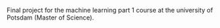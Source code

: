 Final project for the machine learning part 1 course at the university of Potsdam (Master of Science). 
